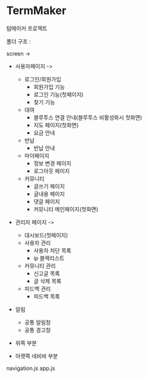 # TermMaker
텀메이커 프로젝트

폴더 구조 :

screen -> 
   - 사용자페이지 ->
     - 로그인/회원가입
        - 회원가입 기능
        - 로그인 기능(첫페이지)
        - 찾기 기능
     - 대여
        - 블루투스 연결 안내(블루투스 비활성화시 첫화면) 
        - 지도 페이지(첫화면)
        - 요금 안내
     - 반납
        - 반납 안내
     - 마이페이지
        - 정보 변경 페이지
        - 로그아웃 페이지
     - 커뮤니티
        - 글쓰기 페이지
        - 글내용 페이지
        - 댓글 페이지
        - 커뮤니티 메인페이지(첫화면)
      
   - 관리자 페이지 ->
     - 대시보드(첫페이지)
     - 사용자 관리
        - 사용자 차단 목록
        - ip 블랙리스트
     - 커뮤니티 관리
        - 신고글 목록
        - 글 삭제 목록
     - 피드백 관리
        - 피드백 목록
    
  - 알림
     - 공통 알림창
     - 공통 경고창
    
  - 위쪽 부분
  - 아랫쪽 네비바 부분

navigation.js
app.js
